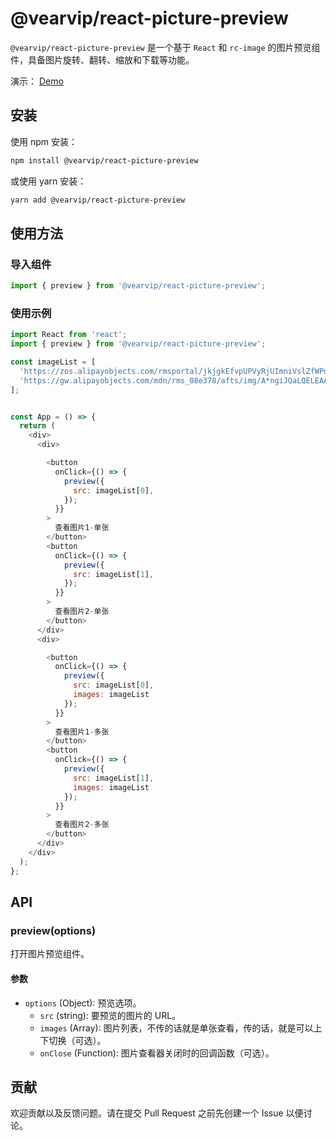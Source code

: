 # @vearvip/react-picture-preview

`@vearvip/react-picture-preview` 是一个基于 `React` 和 `rc-image` 的图片预览组件，具备图片旋转、翻转、缩放和下载等功能。

演示：
[Demo](https://rpktvx.csb.app/)

## 安装

使用 npm 安装：

```bash
npm install @vearvip/react-picture-preview
```

或使用 yarn 安装：

```bash
yarn add @vearvip/react-picture-preview
```

## 使用方法

### 导入组件

```javascript 
import { preview } from '@vearvip/react-picture-preview';
```

### 使用示例

```javascript
import React from 'react';
import { preview } from '@vearvip/react-picture-preview';

const imageList = [
  'https://zos.alipayobjects.com/rmsportal/jkjgkEfvpUPVyRjUImniVslZfWPnJuuZ.png',
  'https://gw.alipayobjects.com/mdn/rms_08e378/afts/img/A*ngiJQaLQELEAAAAAAAAAAABkARQnAQ',
];


const App = () => {
  return (
    <div>
      <div>

        <button
          onClick={() => {
            preview({
              src: imageList[0],
            });
          }}
        >
          查看图片1-单张
        </button>
        <button
          onClick={() => {
            preview({
              src: imageList[1],
            });
          }}
        >
          查看图片2-单张
        </button>
      </div>
      <div>

        <button
          onClick={() => {
            preview({
              src: imageList[0],
              images: imageList
            });
          }}
        >
          查看图片1-多张
        </button>
        <button
          onClick={() => {
            preview({
              src: imageList[1],
              images: imageList
            });
          }}
        >
          查看图片2-多张
        </button>
      </div>
    </div>
  );
};

```

## API

### preview(options)

打开图片预览组件。

#### 参数

- `options` (Object): 预览选项。
  - `src` (string): 要预览的图片的 URL。
  - `images` (Array<string>): 图片列表，不传的话就是单张查看，传的话，就是可以上下切换（可选）。
  - `onClose` (Function): 图片查看器关闭时的回调函数（可选）。



## 贡献

欢迎贡献以及反馈问题。请在提交 Pull Request 之前先创建一个 Issue 以便讨论。
